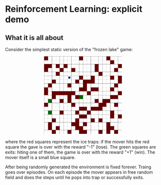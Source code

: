 # Reinforcement Learning: explicit demo

## What it is all about

Consider the simplest static version of the "frozen lake" game:

<p align="center">
  <img src="png/000000/0000.png" width=50% />
</p>

where the red squares represent the ice traps: if the mover hits the red square  the gave is over with the reward "-1" (lose). The green squares are exits: hiting one of them, the game is over with the reward "+1" (win). The mover itself is a small blue square.

After being randomly generated the environment is fixed forever. Traing goes over episodes. On each episode the mover appears in free random field and does the steps until he pops into trap or successfully exits.